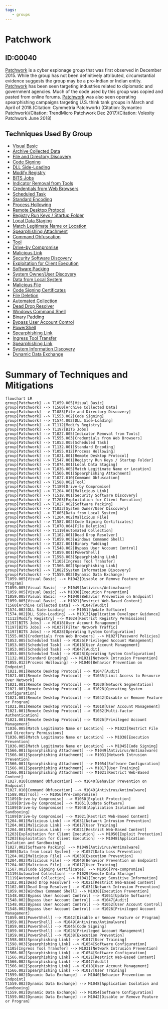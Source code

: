 ```yaml
---
tags:
   - groups
---
```

# Patchwork
## ID:G0040
[Patchwork](/mitre/groups/G0040) is a cyber espionage group that was first observed in December 2015. While the group has not been definitively attributed, circumstantial evidence suggests the group may be a pro-Indian or Indian entity. [Patchwork](/mitre/groups/G0040) has been seen targeting industries related to diplomatic and government agencies. Much of the code used by this group was copied and pasted from online forums. [Patchwork](/mitre/groups/G0040) was also seen operating spearphishing campaigns targeting U.S. think tank groups in March and April of 2018.(Citation: Cymmetria Patchwork) (Citation: Symantec Patchwork)(Citation: TrendMicro Patchwork Dec 2017)(Citation: Volexity Patchwork June 2018)
## Techniques Used By Group
* [Visual Basic](techniques/T1059/005)
* [Archive Collected Data](techniques/T1560)
* [File and Directory Discovery](techniques/T1083)
* [Code Signing](techniques/T1553/002)
* [DLL Side-Loading](techniques/T1574/002)
* [Modify Registry](techniques/T1112)
* [BITS Jobs](techniques/T1197)
* [Indicator Removal from Tools](techniques/T1027/005)
* [Credentials from Web Browsers](techniques/T1555/003)
* [Scheduled Task](techniques/T1053/005)
* [Standard Encoding](techniques/T1132/001)
* [Process Hollowing](techniques/T1055/012)
* [Remote Desktop Protocol](techniques/T1021/001)
* [Registry Run Keys / Startup Folder](techniques/T1547/001)
* [Local Data Staging](techniques/T1074/001)
* [Match Legitimate Name or Location](techniques/T1036/005)
* [Spearphishing Attachment](techniques/T1566/001)
* [Command Obfuscation](techniques/T1027/010)
* [Tool](techniques/T1588/002)
* [Drive-by Compromise](techniques/T1189)
* [Malicious Link](techniques/T1204/001)
* [Security Software Discovery](techniques/T1518/001)
* [Exploitation for Client Execution](techniques/T1203)
* [Software Packing](techniques/T1027/002)
* [System Owner/User Discovery](techniques/T1033)
* [Data from Local System](techniques/T1005)
* [Malicious File](techniques/T1204/002)
* [Code Signing Certificates](techniques/T1587/002)
* [File Deletion](techniques/T1070/004)
* [Automated Collection](techniques/T1119)
* [Dead Drop Resolver](techniques/T1102/001)
* [Windows Command Shell](techniques/T1059/003)
* [Binary Padding](techniques/T1027/001)
* [Bypass User Account Control](techniques/T1548/002)
* [PowerShell](techniques/T1059/001)
* [Spearphishing Link](techniques/T1598/003)
* [Ingress Tool Transfer](techniques/T1105)
* [Spearphishing Link](techniques/T1566/002)
* [System Information Discovery](techniques/T1082)
* [Dynamic Data Exchange](techniques/T1559/002)

# Summary of Techniques and Mitigations
```mermaid
flowchart LR
group[Patchwork] --> T1059.005[Visual Basic]
group[Patchwork] --> T1560[Archive Collected Data]
group[Patchwork] --> T1083[File and Directory Discovery]
group[Patchwork] --> T1553.002[Code Signing]
group[Patchwork] --> T1574.002[DLL Side-Loading]
group[Patchwork] --> T1112[Modify Registry]
group[Patchwork] --> T1197[BITS Jobs]
group[Patchwork] --> T1027.005[Indicator Removal from Tools]
group[Patchwork] --> T1555.003[Credentials from Web Browsers]
group[Patchwork] --> T1053.005[Scheduled Task]
group[Patchwork] --> T1132.001[Standard Encoding]
group[Patchwork] --> T1055.012[Process Hollowing]
group[Patchwork] --> T1021.001[Remote Desktop Protocol]
group[Patchwork] --> T1547.001[Registry Run Keys / Startup Folder]
group[Patchwork] --> T1074.001[Local Data Staging]
group[Patchwork] --> T1036.005[Match Legitimate Name or Location]
group[Patchwork] --> T1566.001[Spearphishing Attachment]
group[Patchwork] --> T1027.010[Command Obfuscation]
group[Patchwork] --> T1588.002[Tool]
group[Patchwork] --> T1189[Drive-by Compromise]
group[Patchwork] --> T1204.001[Malicious Link]
group[Patchwork] --> T1518.001[Security Software Discovery]
group[Patchwork] --> T1203[Exploitation for Client Execution]
group[Patchwork] --> T1027.002[Software Packing]
group[Patchwork] --> T1033[System Owner/User Discovery]
group[Patchwork] --> T1005[Data from Local System]
group[Patchwork] --> T1204.002[Malicious File]
group[Patchwork] --> T1587.002[Code Signing Certificates]
group[Patchwork] --> T1070.004[File Deletion]
group[Patchwork] --> T1119[Automated Collection]
group[Patchwork] --> T1102.001[Dead Drop Resolver]
group[Patchwork] --> T1059.003[Windows Command Shell]
group[Patchwork] --> T1027.001[Binary Padding]
group[Patchwork] --> T1548.002[Bypass User Account Control]
group[Patchwork] --> T1059.001[PowerShell]
group[Patchwork] --> T1598.003[Spearphishing Link]
group[Patchwork] --> T1105[Ingress Tool Transfer]
group[Patchwork] --> T1566.002[Spearphishing Link]
group[Patchwork] --> T1082[System Information Discovery]
group[Patchwork] --> T1559.002[Dynamic Data Exchange]
T1059.005[Visual Basic] --> M1042[Disable or Remove Feature or Program]
T1059.005[Visual Basic] --> M1049[Antivirus/Antimalware]
T1059.005[Visual Basic] --> M1038[Execution Prevention]
T1059.005[Visual Basic] --> M1040[Behavior Prevention on Endpoint]
T1059.005[Visual Basic] --> M1021[Restrict Web-Based Content]
T1560[Archive Collected Data] --> M1047[Audit]
T1574.002[DLL Side-Loading] --> M1051[Update Software]
T1574.002[DLL Side-Loading] --> M1013[Application Developer Guidance]
T1112[Modify Registry] --> M1024[Restrict Registry Permissions]
T1197[BITS Jobs] --> M1018[User Account Management]
T1197[BITS Jobs] --> M1037[Filter Network Traffic]
T1197[BITS Jobs] --> M1028[Operating System Configuration]
T1555.003[Credentials from Web Browsers] --> M1027[Password Policies]
T1053.005[Scheduled Task] --> M1026[Privileged Account Management]
T1053.005[Scheduled Task] --> M1018[User Account Management]
T1053.005[Scheduled Task] --> M1047[Audit]
T1053.005[Scheduled Task] --> M1028[Operating System Configuration]
T1132.001[Standard Encoding] --> M1031[Network Intrusion Prevention]
T1055.012[Process Hollowing] --> M1040[Behavior Prevention on Endpoint]
T1021.001[Remote Desktop Protocol] --> M1047[Audit]
T1021.001[Remote Desktop Protocol] --> M1035[Limit Access to Resource Over Network]
T1021.001[Remote Desktop Protocol] --> M1030[Network Segmentation]
T1021.001[Remote Desktop Protocol] --> M1028[Operating System Configuration]
T1021.001[Remote Desktop Protocol] --> M1042[Disable or Remove Feature or Program]
T1021.001[Remote Desktop Protocol] --> M1018[User Account Management]
T1021.001[Remote Desktop Protocol] --> M1032[Multi-factor Authentication]
T1021.001[Remote Desktop Protocol] --> M1026[Privileged Account Management]
T1036.005[Match Legitimate Name or Location] --> M1022[Restrict File and Directory Permissions]
T1036.005[Match Legitimate Name or Location] --> M1038[Execution Prevention]
T1036.005[Match Legitimate Name or Location] --> M1045[Code Signing]
T1566.001[Spearphishing Attachment] --> M1049[Antivirus/Antimalware]
T1566.001[Spearphishing Attachment] --> M1031[Network Intrusion Prevention]
T1566.001[Spearphishing Attachment] --> M1054[Software Configuration]
T1566.001[Spearphishing Attachment] --> M1017[User Training]
T1566.001[Spearphishing Attachment] --> M1021[Restrict Web-Based Content]
T1027.010[Command Obfuscation] --> M1040[Behavior Prevention on Endpoint]
T1027.010[Command Obfuscation] --> M1049[Antivirus/Antimalware]
T1588.002[Tool] --> M1056[Pre-compromise]
T1189[Drive-by Compromise] --> M1050[Exploit Protection]
T1189[Drive-by Compromise] --> M1051[Update Software]
T1189[Drive-by Compromise] --> M1048[Application Isolation and Sandboxing]
T1189[Drive-by Compromise] --> M1021[Restrict Web-Based Content]
T1204.001[Malicious Link] --> M1031[Network Intrusion Prevention]
T1204.001[Malicious Link] --> M1017[User Training]
T1204.001[Malicious Link] --> M1021[Restrict Web-Based Content]
T1203[Exploitation for Client Execution] --> M1050[Exploit Protection]
T1203[Exploitation for Client Execution] --> M1048[Application Isolation and Sandboxing]
T1027.002[Software Packing] --> M1049[Antivirus/Antimalware]
T1005[Data from Local System] --> M1057[Data Loss Prevention]
T1204.002[Malicious File] --> M1038[Execution Prevention]
T1204.002[Malicious File] --> M1040[Behavior Prevention on Endpoint]
T1204.002[Malicious File] --> M1017[User Training]
T1587.002[Code Signing Certificates] --> M1056[Pre-compromise]
T1119[Automated Collection] --> M1029[Remote Data Storage]
T1119[Automated Collection] --> M1041[Encrypt Sensitive Information]
T1102.001[Dead Drop Resolver] --> M1021[Restrict Web-Based Content]
T1102.001[Dead Drop Resolver] --> M1031[Network Intrusion Prevention]
T1059.003[Windows Command Shell] --> M1038[Execution Prevention]
T1548.002[Bypass User Account Control] --> M1051[Update Software]
T1548.002[Bypass User Account Control] --> M1047[Audit]
T1548.002[Bypass User Account Control] --> M1052[User Account Control]
T1548.002[Bypass User Account Control] --> M1026[Privileged Account Management]
T1059.001[PowerShell] --> M1042[Disable or Remove Feature or Program]
T1059.001[PowerShell] --> M1049[Antivirus/Antimalware]
T1059.001[PowerShell] --> M1045[Code Signing]
T1059.001[PowerShell] --> M1026[Privileged Account Management]
T1059.001[PowerShell] --> M1038[Execution Prevention]
T1598.003[Spearphishing Link] --> M1017[User Training]
T1598.003[Spearphishing Link] --> M1054[Software Configuration]
T1105[Ingress Tool Transfer] --> M1031[Network Intrusion Prevention]
T1566.002[Spearphishing Link] --> M1054[Software Configuration]
T1566.002[Spearphishing Link] --> M1021[Restrict Web-Based Content]
T1566.002[Spearphishing Link] --> M1047[Audit]
T1566.002[Spearphishing Link] --> M1018[User Account Management]
T1566.002[Spearphishing Link] --> M1017[User Training]
T1559.002[Dynamic Data Exchange] --> M1040[Behavior Prevention on Endpoint]
T1559.002[Dynamic Data Exchange] --> M1048[Application Isolation and Sandboxing]
T1559.002[Dynamic Data Exchange] --> M1054[Software Configuration]
T1559.002[Dynamic Data Exchange] --> M1042[Disable or Remove Feature or Program]
```